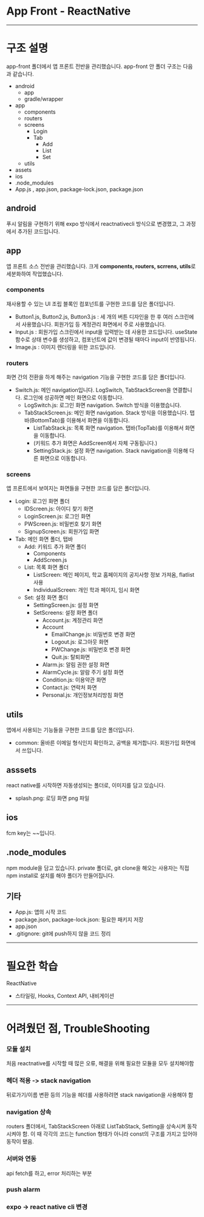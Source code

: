 # App Front - ReactNative

---

# 구조 설명

app-front 폴더에서 앱 프론트 전반을 관리했습니다. app-front 안 폴더 구조는 다음과 같습니다. 

* android
    * app
    * gradle/wrapper
* app
    * components
    * routers
    * screens
        * Login
        * Tab
            * Add
            * List
            * Set
    * utils
* assets
* ios
* .node_modules
* App.js , app.json, package-lock.json, package.json


## android

푸시 알림을 구현하기 위해 expo 방식에서 reactnativecli 방식으로 변경했고, 그 과정에서 추가된 코드입니다.

## app

앱 프론트 소스 전반을 관리했습니다. 크게 **components, routers, scrrens, utils**로 세분화하여 작업했습니다.


### components

재사용할 수 있는 UI 조립 블록인 컴포넌트를 구현한 코드를 담은 폴더입니다. 

* Button1.js, Button2.js, Button3.js : 세 개의 버튼 디자인을 한 후 여러 스크린에서 사용했습니다. 회원가입 등 계정관리 화면에서 주로 사용했습니다. 
* Input.js : 회원가입 스크린에서 input을 입력받는 데 사용한 코드입니다. useState 함수로 상태 변수를 생성하고, 컴포넌트에 값이 변경될 때마다 input이 반영됩니다. 
* Image.js : 이미지 렌더링을 위한 코드입니다. 

### routers

화면 간의 전환을 하게 해주는 navigation 기능을 구현한 코드를 담은 폴더입니다.

* Switch.js: 메인 navigation입니다. LogSwitch, TabStackScreen을 연결합니다. 로그인에 성공하면 메인 화면으로 이동합니다.
    * LogSwitch.js: 로그인 화면 navigation. Switch 방식을 이용했습니다.
    * TabStackScreen.js: 메인 화면 navigation. Stack 방식을 이용했습니다. 탭바(BottomTab)를 이용해서 화면을 이동합니다.
        * ListTabStack.js: 목록 화면 navigation. 탭바(TopTab)를 이용해서 화면을 이동합니다.
        * (키워드 추가 화면은 AddScreen에서 자체 구동됩니다.)
        * SettingStack.js: 설정 화면 navigation. Stack navigation을 이용해 다른 화면으로 이동합니다.


### screens

앱 프론트에서 보여지는 화면들을 구현한 코드를 담은 폴더입니다.

* Login: 로그인 화면 폴더
    * IDScreen.js: 아이디 찾기 화면
    * LoginScreen.js: 로그인 화면
    * PWScreen.js: 비밀번호 찾기 화면
    * SignupScreen.js: 회원가입 화면
* Tab: 메인 화면 폴더, 탭바
    * Add: 키워드 추가 화면 폴더
        * Components
        * AddScreen.js
    * List: 목록 화면 폴더
        * ListScreen: 메인 페이지, 학교 홈페이지의 공지사항 정보 가져옴, flatlist 사용
        * IndividualScreen: 개인 학과 페이지, 임시 화면
    * Set: 설정 화면 폴더
        * SettingScreen.js: 설정 화면
        * SetScreens: 설정 화면 폴더
            * Account.js: 계정관리 화면
            * Account
                * EmailChange.js: 비밀번호 변경 화면
                * Logout.js: 로그아웃 화면
                * PWChange.js: 비밀번호 변경 화면
                * Quit.js: 탈퇴화면
            * Alarm.js: 알림 권한 설정 화면
            * AlarmCycle.js: 알람 주기 설정 화면
            * Condition.js: 이용약관 화면
            * Contact.js: 연락처 화면
            * Personal.js: 개인정보처리방침 화면
        
## utils
앱에서 사용되는 기능들을 구현한 코드를 담은 폴더입니다.

* common: 올바른 이메일 형식인지 확인하고, 공백을 제거합니다. 회원가입 화면에서 쓰입니다.

## asssets
react native를 시작하면 자동생성되는 폴더로, 이미지를 담고 있습니다.

* splash.png: 로딩 화면 png 파일

## ios
fcm key는 ~~입니다.

## .node_modules

npm module을 담고 있습니다. private 폴더로, git clone을 해오는 사용자는 직접 npm install로 설치를 해야 폴더가 만들어집니다.

## 기타

* App.js: 앱의 시작 코드
* package.json, package-lock.json: 필요한 패키지 저장
* app.json
* .gitignore: git에 push하지 않을 코드 정리

---

# 필요한 학습

ReactNative
* 스타일링, Hooks, Context API, 내비게이션


---

# 어려웠던 점, TroubleShooting

### 모듈 설치
처음 reactnative를 시작할 때 많은 오류, 해결을 위해 필요한 모듈을 모두 설치해야함

### 헤더 적용 -> stack navigation 
뒤로가기/이름 변환 등의 기능을 헤더를 사용하려면 stack navigation을 사용해야 함

### navigation 상속
 routers 폴더에서, TabStackScreen 아래로 ListTabStack, Setting을 상속시켜 동작시켜야 함. 이 때 각각의 코드는 function 형태가 아니라 const의 구조를 가지고 있어야 동작이 됐음.

### 서버와 연동
api fetch를 하고, error 처리하는 부분

### push alarm

### expo -> react native cli 변경



